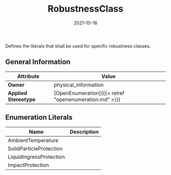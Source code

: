 ﻿---
title: RobustnessClass
toc: false
type: specs
date: "2021-10-18"
draft: false
specification: VEC
version: 1.2.1
documentType: "Recommendation"
elementType: Class
classes:
  - RobustnessClass
menu_name: vec-1.2.1
---
Defines the literals that shall be used for specific robustness classes.

## General Information

| Attribute               | Value |
|-------------------------|-------|
| **Owner**               | physical_information |
| **Applied Stereotype**  | [OpenEnumeration]({{< relref "openenumeration.md" >}})<br/>  |

## Enumeration Literals
| Name          | **Description** |
|---------------|-----------------|
| AmbientTemperature |  |
| SolidParticleProtection |  |
| LiquidIngressProtection |  |
| ImpactProtection |  |
